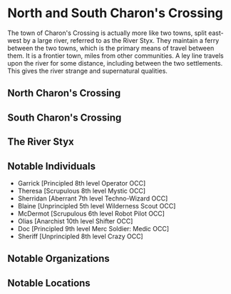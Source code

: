 # North and South Charon's Crossing

The town of Charon's Crossing is actually more like two towns, split east-west by a large river, referred to as the River Styx.  They maintain a ferry between the two towns, which is the primary means of travel between them.  It is a frontier town, miles from other communities.  A ley line travels upon the river for some distance, including between the two settlements.  This gives the river strange and supernatural qualities.

## North Charon's Crossing  

## South Charon's Crossing  

## The River Styx  

## Notable Individuals
- Garrick [Principled 8th level Operator OCC]  
- Theresa [Scrupulous 8th level Mystic OCC]  
- Sherridan [Aberrant 7th level Techno-Wizard OCC]  
- Blaine [Unprincipled 5th level Wilderness Scout OCC]  
- McDermot [Scrupulous 6th level Robot Pilot OCC]
- Olias [Anarchist 10th level Shifter OCC] 
- Doc [Principled 9th level Merc Soldier: Medic OCC]
- Sheriff [Unprincipled 8th level Crazy OCC]   

## Notable Organizations

## Notable Locations
